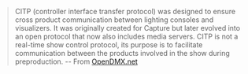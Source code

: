 
> CITP (controller interface transfer protocol) was designed to ensure cross product communication between 
> lighting consoles and visualizers. It was originally created for Capture but later evolved into an open 
> protocol that now also includes media servers. CITP is not a real-time show control protocol, its purpose 
> is to facilitate communication between the products involved in the show during preproduction. 
  -- From [OpenDMX.net](http://www.opendmx.net/index.php/CITP "CITP")
